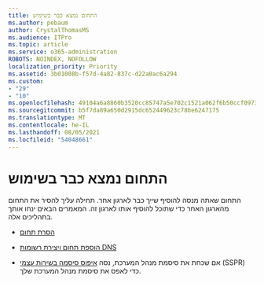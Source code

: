 ```yaml
---
title: התחום נמצא כבר בשימוש
ms.author: pebaum
author: CrystalThomasMS
ms.audience: ITPro
ms.topic: article
ms.service: o365-administration
ROBOTS: NOINDEX, NOFOLLOW
localization_priority: Priority
ms.assetid: 3b01008b-f57d-4a82-837c-d22a0ac6a294
ms.custom:
- "29"
- "10"
ms.openlocfilehash: 49104a6a8860b3520cc85747a5e702c1521a062f6b50ccf09738c4f0343d528e
ms.sourcegitcommit: b5f7da89a650d2915dc652449623c78be6247175
ms.translationtype: MT
ms.contentlocale: he-IL
ms.lasthandoff: 08/05/2021
ms.locfileid: "54048661"
---
```

# <a name="the-domain-is-already-in-use"></a>התחום נמצא כבר בשימוש

התחום שאתה מנסה להוסיף שייך כבר לארגון אחר. תחילה עליך להסיר את התחום מהארגון האחר כדי שתוכל להוסיף אותו לארגון זה. המאמרים הבאים ינחו אותך בתהליכים אלה.
  
- [הסרת תחום](https://docs.microsoft.com/microsoft-365/admin/get-help-with-domains/remove-a-domain)

- [הוספת תחום ויצירת רשומות DNS](https://docs.microsoft.com/microsoft-365/admin/get-help-with-domains/create-dns-records-at-any-dns-hosting-provider)

- אם שכחת את סיסמת מנהל המערכת, נסה [איפוס סיסמה בשירות עצמי](https://passwordreset.microsoftonline.com/) (SSPR) כדי לאפס את סיסמת מנהל המערכת שלך.
